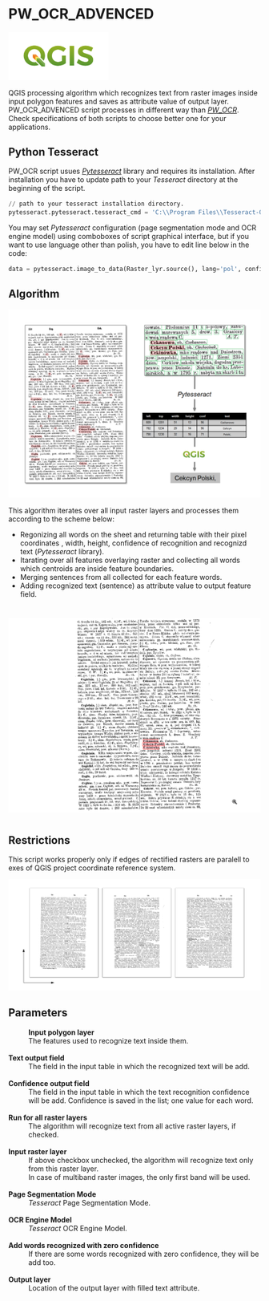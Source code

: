 
# PW_OCR_ADVENCED

<img src="images\qgis-logo.png" alt="qgis" width="200">

QGIS processing algorithm which recognizes text from raster images inside input polygon features and saves as attribute value of output layer.
PW_OCR_ADVENCED script processes in different way than [*PW_OCR*](https://github.com/OskarGraszka/PW_OCR). Check specifications of both scripts to choose better one for your applications.

## Python Tesseract
PW_OCR script usues [*Pytesseract*](https://github.com/madmaze/pytesseract) library and requires its installation.
After installation you have to update path to your *Tesseract* directory at the beginning of the script.
```Python
// path to your tesseract installation directory.
pytesseract.pytesseract.tesseract_cmd = 'C:\\Program Files\\Tesseract-OCR\\tesseract.exe'
```
You may set *Pytesseract* configuration (page segmentation mode and OCR engine model) using comboboxes of script graphical interface, but if you want to use language other than polish, you have to edit line below in the code:
```Python
data = pytesseract.image_to_data(Raster_lyr.source(), lang='pol', config=self.config, output_type=Output.DICT)
```

## Algorithm

![Schema](images/Schemat2.png "Schema")

This algorithm iterates over all input raster layers and processes them according to the scheme below:
- Regonizing all words on the sheet and returning table with their pixel coordinates , width, height, confidence of recognition and recognizd text (*Pytesseract* library).
- Itarating over all features overlaying raster and collecting all words which centroids are inside feature boundaries.
- Merging sentences from all collected for each feature words.
- Adding recognized text (sentence) as attribute value to output feature field.

#
![screen](images/schema2.gif)
#

## Restrictions

This script works properly only if edges of rectified rasters are paralell to exes of QGIS project coordinate reference system.

![Axes](images/axes.png "Axes")

## Parameters
<dd>
<b>Input polygon layer</b>
<dd>The features used to recognize text inside them.</dd> 
<br><b>Text output field</b>
<dd>The field in the input table in which the recognized text will be add.</dd>
<br><b>Confidence output field</b>
<dd>The field in the input table in which the text recognition confidence will be add. Confidence is saved in the list; one value for each word.</dd>
<br><b>Run for all raster layers</b>
<dd>The algorithm will recognize text from all active raster layers, if checked.</dd> 
<br><b>Input raster layer</b>
<dd>If above checkbox unchecked, the algorithm will recognize text only from this raster layer.
<br>In case of multiband raster images, the only first band will be used.</dd> 
<br><b>Page Segmentation Mode</b>
<dd><i>Tesseract</i> Page Segmentation Mode.</dd> 
<br><b>OCR Engine Model</b>
<dd><i>Tesseract</i> OCR Engine Model.</dd> 
<br><b>Add words recognized with zero confidence</b>
<dd>If there are some words recognized with zero confidence, they will be add too.</dd> 
<br><b>Output layer</b>
<dd>Location of the output layer with filled text attribute.</dd> 